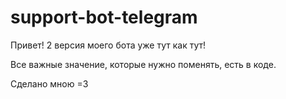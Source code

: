 # support-bot-telegram
Привет! 2 версия моего бота уже тут как тут!

Все важные значение, которые нужно поменять, есть в коде.

Сделано мною =3
